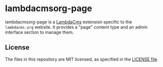 lambdacmsorg-page
=================

lambdacmsorg-page is a [LambdaCms](http://lambdacms.org) extension
specific to the `lambdacms.org` website. It provides a "page" content
type and an admin interface section to manage them.


## License

The files in this repository are MIT licensed, as specified in the
[LICENSE file](https://github.com/lambdacms/lambdacms.org-page/blob/master/LICENSE).
